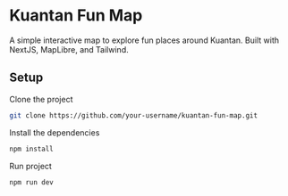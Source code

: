 
# Kuantan Fun Map

A simple interactive map to explore fun places around Kuantan. Built with NextJS, MapLibre, and Tailwind.


## Setup

Clone the project

```bash
git clone https://github.com/your-username/kuantan-fun-map.git
```

Install the dependencies
```bash
npm install
```

Run project
```bash
npm run dev
```

